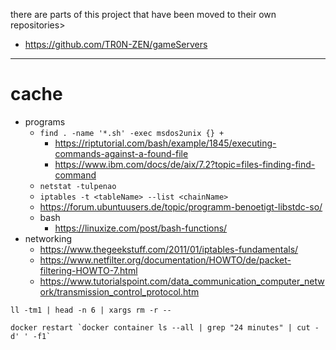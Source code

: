 there are parts of this project that have been moved to their own repositories>
+ https://github.com/TR0N-ZEN/gameServers

---
# cache

+ programs
  + `find . -name '*.sh' -exec msdos2unix {} +`
    + https://riptutorial.com/bash/example/1845/executing-commands-against-a-found-file
    + https://www.ibm.com/docs/de/aix/7.2?topic=files-finding-find-command
  + `netstat -tulpenao`
  + `iptables -t <tableName> --list <chainName>`
  + https://forum.ubuntuusers.de/topic/programm-benoetigt-libstdc-so/
  + bash 
    + https://linuxize.com/post/bash-functions/
+ networking
  + https://www.thegeekstuff.com/2011/01/iptables-fundamentals/
  + https://www.netfilter.org/documentation/HOWTO/de/packet-filtering-HOWTO-7.html
  + https://www.tutorialspoint.com/data_communication_computer_network/transmission_control_protocol.htm


```
ll -tm1 | head -n 6 | xargs rm -r --

docker restart `docker container ls --all | grep "24 minutes" | cut -d' ' -f1`
```

```
```

```
```